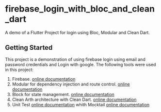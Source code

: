 # firebase_login_with_bloc_and_clean_dart

A demo of a Flutter Project for login using Bloc, Modular and Clean Dart.

## Getting Started


This project is a demonstration of using firebase login using email and password credentials and Login with google.
The following tools were used in this project:

1. Firebase. [online documentation](https://firebase.google.com/docs/flutter/)
2. Modular for dependency injection and route control. [online documentation](https://modular.flutterando.com.br/docs/intro/)
3. Block for state management. [online documentation](https://bloclibrary.dev/#/gettingstarted)
4. Clean Arth architecture with Clean Dart. [online documentation](https://github.com/Flutterando/Clean-Dart)
5. Unit Test [online documentation](https://docs.flutter.dev/cookbook/testing/unit/introduction) whith Mocktail [online documentation](https://pub.dev/documentation/mocktail/latest/)